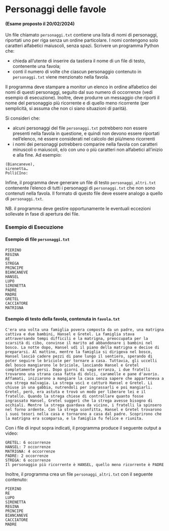 # Personaggi delle favole

#### (Esame proposto il 20/02/2024)

Un file chiamato `personaggi.txt` contiene una lista di nomi di personaggi, riportati uno per riga senza un ordine particolare. I nomi contengono solo caratteri alfabetici maiuscoli, senza spazi. Scrivere un programma Python che:

-    chieda all’utente di inserire da tastiera il nome di un file di testo, contenente una favola;
-    conti il numero di volte che ciascun personaggio contenuto in `personaggi.txt` viene menzionato nella favola.

Il programma deve stampare a monitor un elenco in ordine alfabetico dei nomi di questi personaggi, seguito dal suo numero di occorrenze (vedi esempio di esecuzione). Inoltre, deve produrre un messaggio che riporti il nome del personaggio più ricorrente e di quello meno ricorrente (per semplicità, si assuma che non ci siano situazioni di parità).

Si consideri che:

-    alcuni personaggi del file `personaggi.txt` potrebbero non essere presenti nella favola in questione, e quindi non devono essere riportati nell’elenco, né essere considerati nel calcolo dei più/meno ricorrenti
-    i nomi dei personaggi potrebbero comparire nella favola con caratteri minuscoli o maiuscoli, e/o con uno o più caratteri non alfabetici all’inizio e alla fine. Ad esempio:

    (Biancaneve), 
    sirenetta…
    PolliCIno:

Infine, il programma deve generare un file di testo `personaggi_altri.txt` contenente l’elenco di tutti i personaggi di `personaggi.txt` che non sono contenuti nella favola. Il formato di questo file deve essere analogo a quello di `personaggi.txt`.

NB. il programma deve gestire opportunamente le eventuali eccezioni sollevate in fase di apertura dei file.

### Esempio di Esecuzione

#### Esempio di file `personaggi.txt`

    PIERINO
    REGINA
    RE
    STREGA
    PRINCIPE
    BIANCANEVE
    HANSEL
    LUPO
    SIRENETTA
    PADRE
    MADRE
    GRETEL
    CACCIATORE
    MATRIGNA

#### Esempio di testo della favola, contenuta in `favola.txt`

    C'era una volta una famiglia povera composta da un padre, una matrigna cattiva e due bambini, Hansel e Gretel. La famiglia stava attraversando tempi difficili e la matrigna, preoccupata per la scarsità di cibo, convinse il marito ad abbandonare i bambini nel bosco. La notte dopo, Hansel udì il piano della matrigna e decise di prepararsi. Al mattino, mentre la famiglia si dirigeva nel bosco, Hansel lasciò cadere pezzi di pane lungo il sentiero, sperando di poter seguire le briciole per tornare a casa. Tuttavia, gli uccelli del bosco mangiarono le briciole, lasciando Hansel e Gretel completamente persi. Dopo giorni di vaga erranza, i due fratelli trovarono una strana casa fatta di dolci, caramelle e pane d'avorio. Affamati, iniziarono a mangiare la casa senza sapere che apparteneva a una strega malvagia. La strega uscì e catturò Hansel e Gretel. Li chiuse in una gabbia, nutrendoli per ingrassarli e poi mangiarli. Gretel, però, era astuta e trovò un modo per liberare lei e il fratello. Quando la strega chiese di controllare quanto fosse ingrassato Hansel, Gretel suggerì che la strega avesse bisogno di occhiali. Mentre la strega guardava da vicino, i fratelli la spinsero nel forno ardente. Con la strega sconfitta, Hansel e Gretel trovarono i suoi tesori nella casa e tornarono a casa dal padre. Scoprirono che la matrigna era scomparsa, e la famiglia fu felice e riunita.

Con i file di input sopra indicati, il programma produce il seguente output a video:

    GRETEL: 6 occorrenze
    HANSEL: 7 occorrenze
    MATRIGNA: 4 occorrenze
    PADRE: 2 occorrenze
    STREGA: 6 occorrenze
    Il personaggio più ricorrente è HANSEL, quello meno ricorrente è PADRE

Inoltre, il programma crea un file `personaggi_altri.txt` con il seguente contenuto:

    PIERINO
    RE
    LUPO
    SIRENETTA
    REGINA
    PRINCIPE
    BIANCANEVE
    CACCIATORE
    MADRE